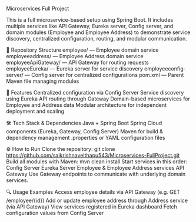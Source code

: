 Microservices Full Project

This is a full microservice-based setup using Spring Boot. It includes multiple services like API Gateway, Eureka server, Config server, and domain modules (Employee and Employee Address) to demonstrate service discovery, centralized configuration, routing, and modular communication.

📂 Repository Structure
employee/ — Employee domain service
employeeaddress/ — Employee Address domain service
employeeApiGateway/ — API Gateway for routing requests
employeeEureka/ — Eureka server for service discovery
employeeconfig-server/ — Config server for centralized configurations
pom.xml — Parent Maven file managing modules

🚀 Features
Centralized configuration via Config Server
Service discovery using Eureka
API routing through Gateway
Domain-based microservices for Employee and Address data
Modular architecture for independent deployment and scaling

🛠️ Tech Stack & Dependencies
Java + Spring Boot
Spring Cloud components (Eureka, Gateway, Config Server)
Maven for build & dependency management
.properties or YAML configuration files

⚙️ How to Run
Clone the repository:
git clone https://github.com/saikrishnavelthapu543/Microservices-FullProject.git
Build all modules with Maven:
mvn clean install
Start services in this order:
Config Server
Eureka Server
Employee & Employee Address services
API Gateway
Use Gateway endpoints to communicate with underlying domain services.

🔍 Usage Examples
Access employee details via API Gateway (e.g. GET /employee/{id})
Add or update employee address through Address service (via API Gateway)
View services registered in Eureka dashboard
Fetch configuration values from Config Server
